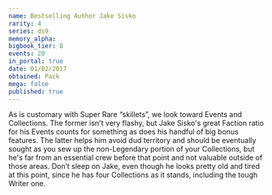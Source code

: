 ```yaml
---
name: Bestselling Author Jake Sisko
rarity: 4
series: ds9
memory_alpha:
bigbook_tier: 8
events: 20
in_portal: true
date: 01/02/2017
obtained: Pack
mega: false
published: true
---
```


As is customary with Super Rare “skillets”, we look toward Events and Collections. The former isn't very flashy, but Jake Sisko's great Faction ratio for his Events counts for something as does his handful of big bonus features. The latter helps him avoid dud territory and should be eventually sought as you sew up the non-Legendary portion of your Collections, but he's far from an essential crew before that point and not valuable outside of those areas. Don’t sleep on Jake, even though he looks pretty old and tired at this point, since he has four Collections as it stands, including the tough Writer one.
